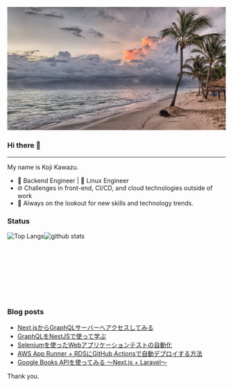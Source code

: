 <!--
**kojikawazu/kojikawazu** is a ✨ _special_ ✨ repository because its `README.md` (this file) appears on your GitHub profile.

Here are some ideas to get you started:

- 🔭 I’m currently working on ...
- 🌱 I’m currently learning ...
- 👯 I’m looking to collaborate on ...
- 🤔 I’m looking for help with ...
- 💬 Ask me about ...
- 📫 How to reach me: ...
- 😄 Pronouns: ...
- ⚡ Fun fact: ...
-->

![hello-world](./images/beach-1236581_1920.jpg)

### Hi there 👋

---

My name is Koji Kawazu.

- 🔧 Backend Engineer | 🐧 Linux Engineer
- 🌐 Challenges in front-end, CI/CD, and cloud technologies outside of work
- 📡 Always on the lookout for new skills and technology trends.


### Status

<div style="display: flex;">
  <img alt="Top Langs" height="150px" src="https://github-readme-stats.vercel.app/api/top-langs/?username=kojikawazu&https://github.com/anuraghazra/github-readme-stats" />
  <img alt="github stats" height="150px" src="https://github-readme-stats.vercel.app/api?username=kojikawazu&show_icons=true&theme=transparent" />
</div>

### Blog posts

<!-- BLOG-POST-LIST:START -->
- [Next.jsからGraphQLサーバーへアクセスしてみる](https://zenn.dev/kou_kawa/articles/31-graphql-nextjs-nestjs02)
- [GraphQLをNestJSで使って学ぶ](https://zenn.dev/kou_kawa/articles/30-graphql-nextjs-nestjs)
- [Seleniumを使ったWebアプリケーションテストの自動化](https://zenn.dev/kou_kawa/articles/28-selenium-python)
- [AWS App Runner + RDSにGitHub Actionsで自動デプロイする方法](https://zenn.dev/kou_kawa/articles/27-githubactions-aws-terraform)
- [Google Books APIを使ってみる ～Next.js + Laravel～](https://zenn.dev/kou_kawa/articles/26-nextjs-laravel-bookapi)
<!-- BLOG-POST-LIST:END -->

Thank you.